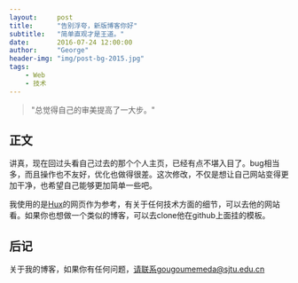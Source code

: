 ```yaml
---
layout:     post
title:      "告别浮夸，新版博客你好"
subtitle:   "简单直观才是王道。"
date:       2016-07-24 12:00:00
author:     "George"
header-img: "img/post-bg-2015.jpg"
tags:
    - Web
    - 技术
---
```


> "总觉得自己的审美提高了一大步。"


## 正文

讲真，现在回过头看自己过去的那个个人主页，已经有点不堪入目了。bug相当多，而且操作也不友好，优化也做得很差。这次修改，不仅是想让自己网站变得更加干净，也希望自己能够更加简单一些吧。

我使用的是[Hux](http://huangxuan.me)的网页作为参考，有关于任何技术方面的细节，可以去他的网站看。如果你也想做一个类似的博客，可以去clone他在github上面挂的模板。


## 后记

关于我的博客，如果你有任何问题，请联系gougoumemeda@sjtu.edu.cn







